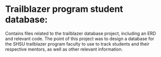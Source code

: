 # Trailblazer program student database:
Contains files related to the trailblazer database project, including an ERD and relevant code.
The point of this project was to design a database for the SHSU trailblazer program faculty to use to track students and their respective mentors, as well as other relevant information.
